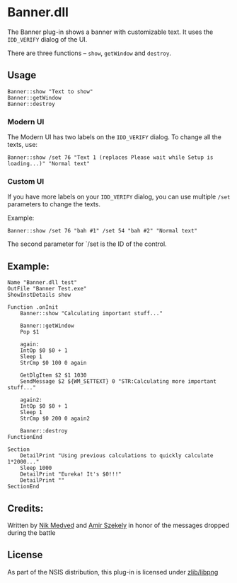 # Banner.dll 

The Banner plug-in shows a banner with customizable text. It uses the `IDD_VERIFY` dialog of the UI.

There are three functions – `show`, `getWindow` and `destroy`.

## Usage

    Banner::show "Text to show"
    Banner::getWindow
    Banner::destroy

### Modern UI

The Modern UI has two labels on the `IDD_VERIFY` dialog. To change all the texts, use:

    Banner::show /set 76 "Text 1 (replaces Please wait while Setup is loading...)" "Normal text"

### Custom UI

If you have more labels on your `IDD_VERIFY` dialog, you can use multiple `/set` parameters to change the texts.

Example:

    Banner::show /set 76 "bah #1" /set 54 "bah #2" "Normal text"

The second parameter for `/set is the ID of the control.

## Example:

    Name "Banner.dll test"
    OutFile "Banner Test.exe"
    ShowInstDetails show    

    Function .onInit
        Banner::show "Calculating important stuff..."

        Banner::getWindow
        Pop $1    

        again:
        IntOp $0 $0 + 1
        Sleep 1
        StrCmp $0 100 0 again

        GetDlgItem $2 $1 1030
        SendMessage $2 ${WM_SETTEXT} 0 "STR:Calculating more important  stuff..."    

        again2:
        IntOp $0 $0 + 1
        Sleep 1
        StrCmp $0 200 0 again2

        Banner::destroy
    FunctionEnd    

    Section
        DetailPrint "Using previous calculations to quickly calculate 1*2000..."
        Sleep 1000
        DetailPrint "Eureka! It's $0!!!"
        DetailPrint ""
    SectionEnd

## Credits:

Written by [Nik Medved][1] and [Amir Szekely][2] in honor of the messages dropped during the battle

## License

As part of the NSIS distribution, this plug-in is licensed under [zlib/libpng][3]

[1]: http://nsis.sourceforge.net/User:Brainsucker
[2]: http://nsis.sourceforge.net/User:Kichik
[3]: http://opensource.org/licenses/Zlib
